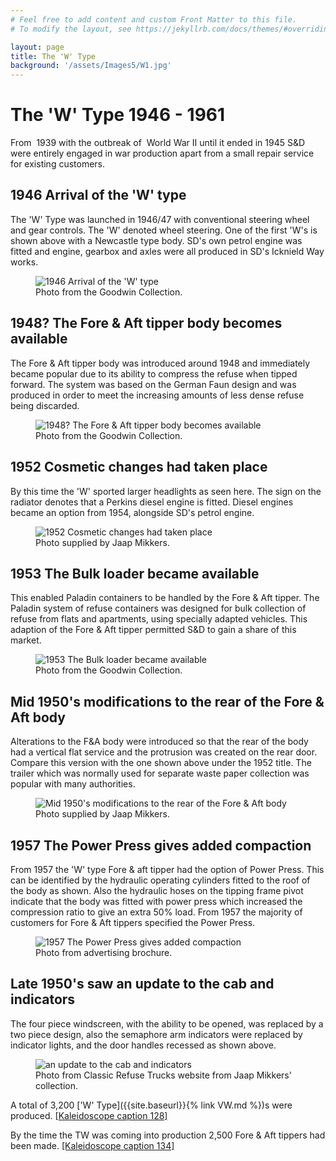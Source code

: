 ```yaml
---
# Feel free to add content and custom Front Matter to this file.
# To modify the layout, see https://jekyllrb.com/docs/themes/#overriding-theme-defaults

layout: page
title: The 'W' Type
background: '/assets/Images5/W1.jpg'
---
```



# The 'W' Type 1946 - 1961

From &nbsp;1939 with the outbreak of &nbsp;World War II until it ended in 1945 S&amp;D were entirely engaged in war production apart from a small repair service for existing customers. 

## 1946 Arrival of the 'W' type

The 'W' Type was launched in 1946/47 with conventional steering wheel and gear controls. The 'W' denoted wheel steering. One of&nbsp;the first 'W's is shown above with a Newcastle type body. SD's own petrol engine was fitted and engine, gearbox and axles were all produced in SD's Icknield Way works.

<figure class="figure w-100 text-center">
    <img src="{{ site.baseurl }}/assets/Images5/W1.jpg" class="figure-img img-fluid rounded" alt="1946 Arrival of the 'W' type">
    <figcaption class="figure-caption text-center">Photo from the Goodwin Collection.</figcaption>
</figure>

## 1948? The Fore &amp; Aft tipper body becomes available

The Fore &amp; Aft tipper body was introduced around 1948 and immediately became popular due to its ability to compress the refuse when tipped forward. The system was based on the German Faun design and was produced in order to meet the increasing amounts of less dense refuse being&nbsp;discarded.

<figure class="figure w-100 text-center">
    <img src="{{ site.baseurl }}/assets/Images5/W2.jpg" class="figure-img img-fluid rounded" alt="1948? The Fore &amp; Aft tipper body becomes available">
    <figcaption class="figure-caption text-center">Photo from the Goodwin Collection.</figcaption>
  </figure>


## 1952 Cosmetic changes had taken place

By this time the 'W' sported larger headlights as seen here. The sign on the radiator denotes that a Perkins diesel engine is fitted. Diesel engines became an option from 1954, alongside SD's petrol engine.

<figure class="figure w-100 text-center">
    <img src="{{ site.baseurl }}/assets/Images5/W3.jpg" class="figure-img img-fluid rounded" alt="1952 Cosmetic changes had taken place">
    <figcaption class="figure-caption text-center">Photo supplied by Jaap Mikkers.</figcaption>
</figure>

## 1953 The Bulk loader became available

This enabled Paladin containers to be handled by the Fore &amp; Aft tipper. The Paladin system of refuse containers was designed for bulk collection of refuse from flats and apartments, using specially adapted vehicles. This adaption of the Fore &amp; Aft tipper permitted S&amp;D to gain a share of this market.

<figure class="figure w-100 text-center">
    <img src="{{ site.baseurl }}/assets/Images5/W4.jpg" class="figure-img img-fluid rounded" alt="1953 The Bulk loader became available">
    <figcaption class="figure-caption text-center">Photo from the Goodwin Collection.</figcaption>
</figure>

## Mid 1950's modifications to the rear of the Fore &amp; Aft body 

Alterations to the F&amp;A body were introduced so that the rear of the body had a vertical flat service and the protrusion was created on the rear door. Compare this version with the&nbsp;one shown above under the 1952 title. The trailer which was normally used for separate waste paper collection was popular with many authorities.

<figure class="figure w-100 text-center">
    <img src="{{ site.baseurl }}/assets/Images5/W5.jpg" class="figure-img img-fluid rounded" alt="Mid 1950's modifications to the rear of the Fore &amp; Aft body">
    <figcaption class="figure-caption text-center">Photo supplied by Jaap Mikkers.</figcaption>
  </figure>

## 1957 The Power Press gives added compaction

From 1957 the 'W' type Fore &amp; aft tipper had the option of Power Press. This can be identified by the hydraulic operating cylinders fitted to the roof of the body as shown. Also the hydraulic hoses on the tipping frame pivot indicate that the body was fitted with power press which increased the compression ratio to give an extra 50% load. From 1957 the majority of customers for Fore &amp; Aft tippers specified the Power Press. 

<figure class="figure w-100 text-center">
    <img src="{{ site.baseurl }}/assets/Images5/W6.jpg" class="figure-img img-fluid rounded" alt="1957 The Power Press gives added compaction">
    <figcaption class="figure-caption text-center">Photo from advertising brochure.</figcaption>
  </figure>

## Late 1950's saw an update to the cab and indicators

The four piece windscreen, with the ability to be opened, was replaced by a two piece design, also the semaphore arm indicators were replaced by indicator lights, and the door handles recessed as shown above. 

<figure class="figure w-100 text-center">
    <img src="{{ site.baseurl }}/assets/Images5/W7.jpg" class="figure-img img-fluid rounded" alt="an update to the cab and indicators">
    <figcaption class="figure-caption text-center">Photo from Classic Refuse Trucks website from Jaap Mikkers' collection.</figcaption>
</figure>

A total of 3,200 ['W' Type]({{site.baseurl}}{% link VW.md %})s were produced. [<a href="{{ site.baseurl}}/Literature.html" target="_blank">Kaleidoscope caption 128]</a> 

By the time the TW was coming into production 2,500 Fore &amp; Aft tippers had been made. <a href="{{ site.baseurl}}/Literature.html" target="_blank">[Kaleidoscope caption 134]</a>
